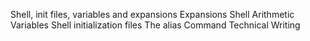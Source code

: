 Shell, init files, variables and expansions
Expansions
Shell Arithmetic
Variables
Shell initialization files
The alias Command
Technical Writing

